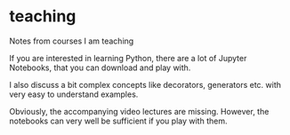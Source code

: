 # teaching
Notes from courses I am teaching

If you are interested in learning Python, there are a lot of Jupyter Notebooks, that you can download and play with. 

I also discuss a bit complex concepts like decorators, generators etc. with very easy to understand examples.

Obviously, the accompanying video lectures are missing. However, the notebooks can very well be sufficient if you play with them.
